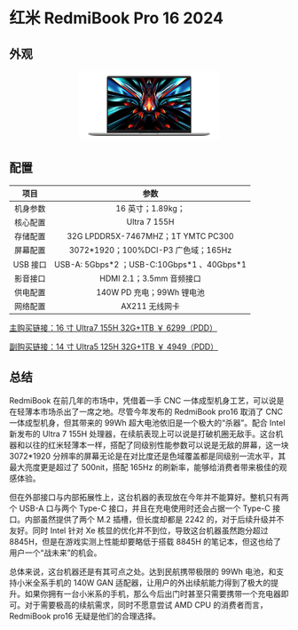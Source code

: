 # 红米 RedmiBook Pro 16 2024

## 外观

<div style="margin: 0 auto; text-align: center; width: 50%"><img src="./assets/redmibookpro%2016%202024.png" /></div>

## 配置

|   项目   |                     参数                      |
| :------: | :-------------------------------------------: |
| 机身参数 |               16 英寸；1.89kg；               |
| 核心配置 |                 Ultra 7 155H                  |
| 存储配置 |      32G LPDDR5X-7467MHZ；1T YMTC PC300       |
| 屏幕配置 |     3072\*1920；100%DCI-P3 广色域；165Hz      |
| USB 接口 | USB-A: 5Gbps\*2 ；USB-C:10Gbps\*1 、40Gbps\*1 |
| 影音接口 |           HDMI 2.1；3.5mm 音频接口            |
| 供电配置 |           140W PD 充电；99Wh 锂电池           |
| 网络配置 |                AX211 无线网卡                 |

[主购买链接：16 寸 Ultra7 155H 32G+1TB ￥ 6299（PDD）](https://mobile.yangkeduo.com/goods1.html?ps=O4QMnKn1rH)

[副购买链接：14 寸 Ultra5 125H 32G+1TB ￥ 4949（PDD）](https://mobile.yangkeduo.com/goods2.html?ps=CLn2GkZwUJ)

## 总结

RedmiBook 在前几年的市场中，凭借着一手 CNC 一体成型机身工艺，可以说是在轻薄本市场杀出了一席之地。尽管今年发布的 RedmiBook pro16 取消了 CNC 一体成型机身，但其带来的 99Wh 超大电池依旧是一个极大的“杀器”。配合 Intel 新发布的 Ultra 7 155H 处理器，在续航表现上可以说是打破机圈无敌手。这台机器和以往的红米轻薄本一样，搭配了同级别性能参数可以说是无敌的屏幕，这一块 3072\*1920 分辨率的屏幕无论是在对比度还是色域覆盖都是同级别一流水平，其最大亮度更是超过了 500nit，搭配 165Hz 的刷新率，能够给消费者带来极佳的观感体验。

但在外部接口与内部拓展性上，这台机器的表现放在今年并不能算好。整机只有两个 USB-A 口与两个 Type-C 接口，并且在充电使用时还会占据一个 Type-C 接口。内部虽然提供了两个 M.2 插槽，但长度却都是 2242 的，对于后续升级并不友好。同时 Intel 针对 Xe 核显的优化并不到位，导致这台机器虽然跑分超过 8845H，但是在游戏实测上性能却要略低于搭载 8845H 的笔记本，但这也给了用户一个“战未来”的机会。

总体来说，这台机器还是有其可点之处。达到民航携带极限的 99Wh 电池，和支持小米全系手机的 140W GAN 适配器，让用户的外出续航能力得到了极大的提升。如果你拥有一台小米系的手机，那么今后出门时甚至只需要携带一个充电器即可。对于需要极高的续航需求，同时不愿意尝试 AMD CPU 的消费者而言，RedmiBook pro16 无疑是他们的合理选择。
